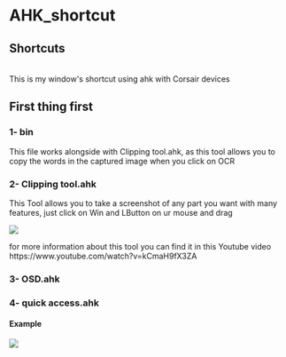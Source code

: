 # AHK_shortcut
<h2>Shortcuts </h2> <br>
This is my window's shortcut using ahk with Corsair devices <br>
<h2>First thing first</h2>
<h3>1- bin</h3>
<p>This file works alongside with Clipping tool.ahk, as this tool allows you to copy the words in the captured image when you click on OCR </p>

<h3>2- Clipping tool.ahk</h3>
<p>This Tool allows you to take a screenshot of any part you want with many features, 
just click on Win and LButton on ur mouse and drag </p>
<img src="https://user-images.githubusercontent.com/108789992/202090092-e87a9bfd-16ad-47dd-9217-279f7e66cfc3.png">
<p>for more information about this tool you can find it in this Youtube video https://www.youtube.com/watch?v=kCmaH9fX3ZA</p>

<h3>3- OSD.ahk</h3>
<p></p>

<h3>4- quick access.ahk</h3>
<p></p>
<h4> Example </h4>
<img src="https://user-images.githubusercontent.com/108789992/195885087-8e053200-9f6f-4a08-a3bd-098123238ebd.png">



